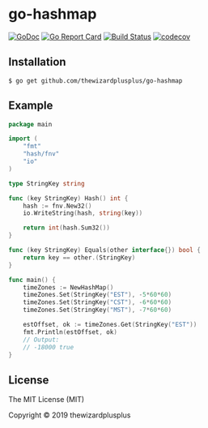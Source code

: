 # go-hashmap

[![GoDoc](https://godoc.org/github.com/thewizardplusplus/go-hashmap?status.svg)](https://godoc.org/github.com/thewizardplusplus/go-hashmap)
[![Go Report Card](https://goreportcard.com/badge/github.com/thewizardplusplus/go-hashmap)](https://goreportcard.com/report/github.com/thewizardplusplus/go-hashmap)
[![Build Status](https://travis-ci.org/thewizardplusplus/go-hashmap.svg?branch=master)](https://travis-ci.org/thewizardplusplus/go-hashmap)
[![codecov](https://codecov.io/gh/thewizardplusplus/go-hashmap/branch/master/graph/badge.svg)](https://codecov.io/gh/thewizardplusplus/go-hashmap)

## Installation

```
$ go get github.com/thewizardplusplus/go-hashmap
```

## Example

```go
package main

import (
	"fmt"
	"hash/fnv"
	"io"
)

type StringKey string

func (key StringKey) Hash() int {
	hash := fnv.New32()
	io.WriteString(hash, string(key))

	return int(hash.Sum32())
}

func (key StringKey) Equals(other interface{}) bool {
	return key == other.(StringKey)
}

func main() {
	timeZones := NewHashMap()
	timeZones.Set(StringKey("EST"), -5*60*60)
	timeZones.Set(StringKey("CST"), -6*60*60)
	timeZones.Set(StringKey("MST"), -7*60*60)

	estOffset, ok := timeZones.Get(StringKey("EST"))
	fmt.Println(estOffset, ok)
	// Output:
	// -18000 true
}
```

## License

The MIT License (MIT)

Copyright &copy; 2019 thewizardplusplus
